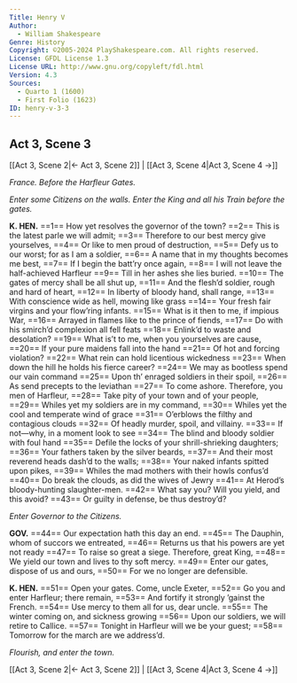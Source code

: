 ```yaml
---
Title: Henry V
Author: 
  - William Shakespeare
Genre: History
Copyright: ©2005-2024 PlayShakespeare.com. All rights reserved.
License: GFDL License 1.3
License URL: http://www.gnu.org/copyleft/fdl.html
Version: 4.3
Sources:
  - Quarto 1 (1600)
  - First Folio (1623)
ID: henry-v-3-3
---
```


## Act 3, Scene 3
[[Act 3, Scene 2|← Act 3, Scene 2]] | [[Act 3, Scene 4|Act 3, Scene 4 →]]

*France. Before the Harfleur Gates.*

*Enter some Citizens on the walls. Enter the King and all his Train before the gates.*

**K. HEN.**
==1== How yet resolves the governor of the town?
==2== This is the latest parle we will admit;
==3== Therefore to our best mercy give yourselves,
==4== Or like to men proud of destruction,
==5== Defy us to our worst; for as I am a soldier,
==6== A name that in my thoughts becomes me best,
==7== If I begin the batt’ry once again,
==8== I will not leave the half-achieved Harfleur
==9== Till in her ashes she lies buried.
==10== The gates of mercy shall be all shut up,
==11== And the flesh’d soldier, rough and hard of heart,
==12== In liberty of bloody hand, shall range,
==13== With conscience wide as hell, mowing like grass
==14== Your fresh fair virgins and your flow’ring infants.
==15== What is it then to me, if impious War,
==16== Arrayed in flames like to the prince of fiends,
==17== Do with his smirch’d complexion all fell feats
==18== Enlink’d to waste and desolation?
==19== What is’t to me, when you yourselves are cause,
==20== If your pure maidens fall into the hand
==21== Of hot and forcing violation?
==22== What rein can hold licentious wickedness
==23== When down the hill he holds his fierce career?
==24== We may as bootless spend our vain command
==25== Upon th’ enraged soldiers in their spoil,
==26== As send precepts to the leviathan
==27== To come ashore. Therefore, you men of Harfleur,
==28== Take pity of your town and of your people,
==29== Whiles yet my soldiers are in my command,
==30== Whiles yet the cool and temperate wind of grace
==31== O’erblows the filthy and contagious clouds
==32== Of headly murder, spoil, and villainy.
==33== If not—why, in a moment look to see
==34== The blind and bloody soldier with foul hand
==35== Defile the locks of your shrill-shrieking daughters;
==36== Your fathers taken by the silver beards,
==37== And their most reverend heads dash’d to the walls;
==38== Your naked infants spitted upon pikes,
==39== Whiles the mad mothers with their howls confus’d
==40== Do break the clouds, as did the wives of Jewry
==41== At Herod’s bloody-hunting slaughter-men.
==42== What say you? Will you yield, and this avoid?
==43== Or guilty in defense, be thus destroy’d?

*Enter Governor to the Citizens.*

**GOV.**
==44== Our expectation hath this day an end.
==45== The Dauphin, whom of succors we entreated,
==46== Returns us that his powers are yet not ready
==47== To raise so great a siege. Therefore, great King,
==48== We yield our town and lives to thy soft mercy.
==49== Enter our gates, dispose of us and ours,
==50== For we no longer are defensible.

**K. HEN.**
==51== Open your gates. Come, uncle Exeter,
==52== Go you and enter Harfleur; there remain,
==53== And fortify it strongly ’gainst the French.
==54== Use mercy to them all for us, dear uncle.
==55== The winter coming on, and sickness growing
==56== Upon our soldiers, we will retire to Callice.
==57== Tonight in Harfleur will we be your guest;
==58== Tomorrow for the march are we address’d.

*Flourish, and enter the town.*

[[Act 3, Scene 2|← Act 3, Scene 2]] | [[Act 3, Scene 4|Act 3, Scene 4 →]]
